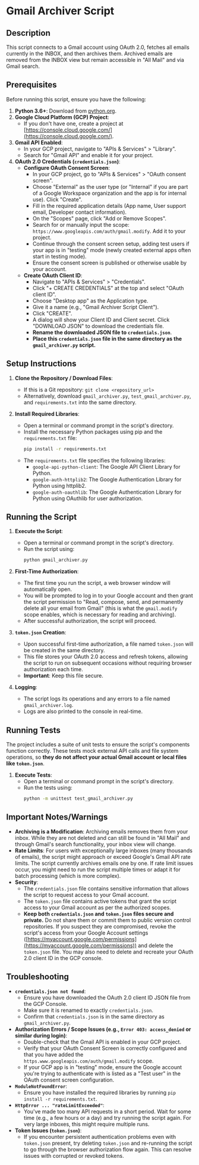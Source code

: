 # Gmail Archiver Script

## Description
This script connects to a Gmail account using OAuth 2.0, fetches all emails currently in the INBOX, and then archives them. Archived emails are removed from the INBOX view but remain accessible in "All Mail" and via Gmail search.

## Prerequisites
Before running this script, ensure you have the following:

1.  **Python 3.6+**: Download from [python.org](https://www.python.org/downloads/).
2.  **Google Cloud Platform (GCP) Project**:
    *   If you don't have one, create a project at [https://console.cloud.google.com/](https://console.cloud.google.com/).
3.  **Gmail API Enabled**:
    *   In your GCP project, navigate to "APIs & Services" > "Library".
    *   Search for "Gmail API" and enable it for your project.
4.  **OAuth 2.0 Credentials (`credentials.json`)**:
    *   **Configure OAuth Consent Screen**:
        *   In your GCP project, go to "APIs & Services" > "OAuth consent screen".
        *   Choose "External" as the user type (or "Internal" if you are part of a Google Workspace organization and the app is for internal use). Click "Create".
        *   Fill in the required application details (App name, User support email, Developer contact information).
        *   On the "Scopes" page, click "Add or Remove Scopes".
        *   Search for or manually input the scope: `https://www.googleapis.com/auth/gmail.modify`. Add it to your project.
        *   Continue through the consent screen setup, adding test users if your app is in "testing" mode (newly created external apps often start in testing mode).
        *   Ensure the consent screen is published or otherwise usable by your account.
    *   **Create OAuth Client ID**:
        *   Navigate to "APIs & Services" > "Credentials".
        *   Click "+ CREATE CREDENTIALS" at the top and select "OAuth client ID".
        *   Choose "Desktop app" as the Application type.
        *   Give it a name (e.g., "Gmail Archiver Script Client").
        *   Click "CREATE".
        *   A dialog will show your Client ID and Client secret. Click "DOWNLOAD JSON" to download the credentials file.
        *   **Rename the downloaded JSON file to `credentials.json`**.
        *   **Place this `credentials.json` file in the same directory as the `gmail_archiver.py` script.**

## Setup Instructions

1.  **Clone the Repository / Download Files**:
    *   If this is a Git repository: `git clone <repository_url>`
    *   Alternatively, download `gmail_archiver.py`, `test_gmail_archiver.py`, and `requirements.txt` into the same directory.

2.  **Install Required Libraries**:
    *   Open a terminal or command prompt in the script's directory.
    *   Install the necessary Python packages using pip and the `requirements.txt` file:
        ```bash
        pip install -r requirements.txt
        ```
    *   The `requirements.txt` file specifies the following libraries:
        *   `google-api-python-client`: The Google API Client Library for Python.
        *   `google-auth-httplib2`: The Google Authentication Library for Python using httplib2.
        *   `google-auth-oauthlib`: The Google Authentication Library for Python using OAuthlib for user authorization.

## Running the Script

1.  **Execute the Script**:
    *   Open a terminal or command prompt in the script's directory.
    *   Run the script using:
        ```bash
        python gmail_archiver.py
        ```

2.  **First-Time Authorization**:
    *   The first time you run the script, a web browser window will automatically open.
    *   You will be prompted to log in to your Google account and then grant the script permission to "Read, compose, send, and permanently delete all your email from Gmail" (this is what the `gmail.modify` scope enables, which is necessary for reading and archiving).
    *   After successful authorization, the script will proceed.

3.  **`token.json` Creation**:
    *   Upon successful first-time authorization, a file named `token.json` will be created in the same directory.
    *   This file stores your OAuth 2.0 access and refresh tokens, allowing the script to run on subsequent occasions without requiring browser authorization each time.
    *   **Important**: Keep this file secure.

4.  **Logging**:
    *   The script logs its operations and any errors to a file named `gmail_archiver.log`.
    *   Logs are also printed to the console in real-time.

## Running Tests
The project includes a suite of unit tests to ensure the script's components function correctly. These tests mock external API calls and file system operations, so **they do not affect your actual Gmail account or local files like `token.json`**.

1.  **Execute Tests**:
    *   Open a terminal or command prompt in the script's directory.
    *   Run the tests using:
        ```bash
        python -m unittest test_gmail_archiver.py
        ```

## Important Notes/Warnings

*   **Archiving is a Modification**: Archiving emails removes them from your inbox. While they are not deleted and can still be found in "All Mail" and through Gmail's search functionality, your inbox view will change.
*   **Rate Limits**: For users with exceptionally large inboxes (many thousands of emails), the script might approach or exceed Google's Gmail API rate limits. The script currently archives emails one by one. If rate limit issues occur, you might need to run the script multiple times or adapt it for batch processing (which is more complex).
*   **Security**:
    *   The `credentials.json` file contains sensitive information that allows the script to request access to your Gmail account.
    *   The `token.json` file contains active tokens that grant the script access to your Gmail account as per the authorized scopes.
    *   **Keep both `credentials.json` and `token.json` files secure and private.** Do not share them or commit them to public version control repositories. If you suspect they are compromised, revoke the script's access from your Google Account settings ([https://myaccount.google.com/permissions](https://myaccount.google.com/permissions)) and delete the `token.json` file. You may also need to delete and recreate your OAuth 2.0 client ID in the GCP console.

## Troubleshooting

*   **`credentials.json not found`**:
    *   Ensure you have downloaded the OAuth 2.0 client ID JSON file from the GCP Console.
    *   Make sure it is renamed to exactly `credentials.json`.
    *   Confirm that `credentials.json` is in the same directory as `gmail_archiver.py`.
*   **Authorization Errors / Scope Issues (e.g., `Error 403: access_denied` or similar during login)**:
    *   Double-check that the Gmail API is enabled in your GCP project.
    *   Verify that your OAuth Consent Screen is correctly configured and that you have added the `https.www.googleapis.com/auth/gmail.modify` scope.
    *   If your GCP app is in "testing" mode, ensure the Google account you're trying to authenticate with is listed as a "Test user" in the OAuth consent screen configuration.
*   **`ModuleNotFoundError`**:
    *   Ensure you have installed the required libraries by running `pip install -r requirements.txt`.
*   **`HttpError ... "rateLimitExceeded"`**:
    *   You've made too many API requests in a short period. Wait for some time (e.g., a few hours or a day) and try running the script again. For very large inboxes, this might require multiple runs.
*   **Token Issues (`token.json`)**:
    *   If you encounter persistent authentication problems even with `token.json` present, try deleting `token.json` and re-running the script to go through the browser authorization flow again. This can resolve issues with corrupted or revoked tokens.
